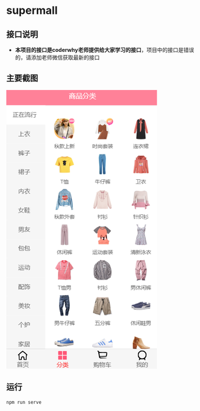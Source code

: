 # supermall

## 接口说明
- **本项目的接口是coderwhy老师提供给大家学习的接口**，项目中的接口是错误的，请添加老师微信获取最新的接口

## 主要截图
![category](https://github.com/090199/supermall/blob/master/img-storage/%E5%88%86%E7%B1%BB.png)

## 运行
```
npm run serve
```
